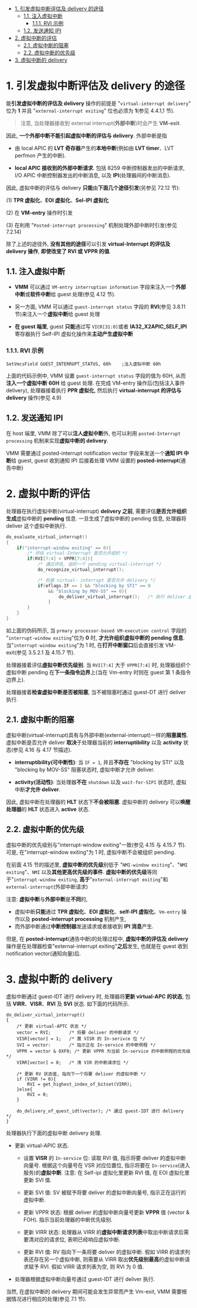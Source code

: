 
<!-- @import "[TOC]" {cmd="toc" depthFrom=1 depthTo=6 orderedList=false} -->

<!-- code_chunk_output -->

- [1. 引发虚拟中断评估及 delivery 的途径](#1-引发虚拟中断评估及-delivery-的途径)
  - [1.1. 注入虚拟中断](#11-注入虚拟中断)
    - [1.1.1. RVI 示例](#111-rvi-示例)
  - [1.2. 发送通知 IPI](#12-发送通知-ipi)
- [2. 虚拟中断的评估](#2-虚拟中断的评估)
  - [2.1. 虚拟中断的阻塞](#21-虚拟中断的阻塞)
  - [2.2. 虚拟中断的优先级](#22-虚拟中断的优先级)
- [3. 虚拟中断的 delivery](#3-虚拟中断的-delivery)

<!-- /code_chunk_output -->

# 1. 引发虚拟中断评估及 delivery 的途径

能**引发虚拟中断的评估及 delivery** 操作的前提是 "`virtual-interrupt delivery`" 位为 **1** 并且 "`external-interrupt exiting`" 位也必须为 **1**(参见 4.4.1,1 节).

>注意, 当处理器接收到 external interrupt(**外部中断**)时会产生 **VM-exit**.

因此, **一个外部中断不能引起虚拟中断的评估与 delivery**. 外部中断是指

* 由 local APIC 的 **LVT 奇存器**产生的**本地中断**(例如由 **LVT timer**、LVT perfmon 产生的中断).

* **local APIC 接收到的外部中断请求**. 包括 8259 中断控制器发出的中断请求, I/O APIC 中断控制器发出的中断消息, 以及 **IPI**(处理器间的中断消息).

因此, 虚拟中断的评估与 delivery **只能**由**下面几个途径引发**(另参见 72.12 节):

(1) **TPR 虚拟化**、**EOI 虚拟化**、**Sel-IPI 虚拟化**

(2) 在 **VM-entry** 操作时引发

(3) 在利用 "`Posted-interrupt processing`" 机制处理外部中断时引发(参见 7.2.14)

除了上述的途径外, **没有其他的途径**可以引发 **virtual-Interrupt 的评估及 delivery 操作**, **即使改变了 RVI 或 VPPR 的值**.

## 1.1. 注入虚拟中断

* **VMM** 可以通过 `VM-entry interruption information` 字段来注入一个**外部中断**或**软件中断**给 guest 处理(参见 4.12 节).

* 另一方面, VMM 可以通过 `guest-interrupt status` 字段的 **RVI**(参见 3.8.11 节)来注入一个**虚拟中断**给 guest 处理

* **在 guest 端里**, guest **只能**通过写 `VICR[31:0]`或者 **IA32_X2APIC_SELF_IPI** 寄存器执行 Self-IPI 虚拟化操作来**主动产生虚拟中断**

### 1.1.1. RVI 示例

```
SetVmcsField GUEST_INTERRUPT_STATUS, 60h    ;注入虚拟中断 60h
```

上面的代码示例中, VMM 设置 `guest-interrupt status` 字段的值为 60H, 从而**注入一个虚拟中断** **60H** 给 guest 处理. 在完成 VM-entry 操作后(包括注入事件 delivery), 处理器接着执行 **PPR 虚拟化**, 然后执行 **virtual-interrupt 的评估与 delivery** 操作(参见 4.9)

## 1.2. 发送通知 IPI

在 host 端里, VMM 除了可以**注人虚拟中断**外, 也可以利用 `posted-Interrupt processing` 机制来实现**虚拟中断的 delivery**.

VMM 需要通过 posted-interrupt notification vector 字段来发送一个**通知 IPI 中断**给 guest, guest 收到通知 IPI 后接着处理 VMM 设置的 **posted-interrupt**(通告中断)

# 2. 虚拟中断的评估

处理器在执行虚拟中断(virtual-interrupt) **delivery 之前**, 需要评估**是否允许组织生成**虚拟中断的 **pending** 信息. 一旦生成了虚拟中断的 pending 信息, 处理器将 deliver 这个虚拟中断执行.

```cpp
do_evaluate_virtual_interrupt()
{
    if("interrupt-window exiting" == 0){
        /* 评估 virtual-Interrupt 是否允许组织 */
        if(RVI[7:4] > VPPR[7:4]){
            /* 通过评估, 组织一个 pending virtual-interrupt */
            do_recognize_virtual_interrupt();

            /* 检查 virtual- interrupt 是否允许 delivery */
            if(eflags.IF == 1 && "blocking by STI" == 0
                && "blocking by MOV-SS" == 0){
                    do_deliver_virtual_interrupt();   /* 执行 deliver 虚拟中断 */
                }
        }
    }
}
```

如上面的伪码所示, 当 `prmary processor-based VM-execution control` 字段的 "`interrupt-window exiting`"位为 **0** 时, **才允许组织虚拟中断的 pending 信息**. 当"`interrupt-window exiting`"为 1 时, 在**打开中断窗口**后会直接引发 VM-exit(参见 3.5.2.1 及 4.15.7 节).

处理器接着评估**虛拟中断优先级别**. 当 `RVI[7:4]` 大于 `VPPR[7:4]` 时, 处理器组织个虚拟中断 pending 在**下一条指令边界**上(当在 Vm-entry 时则在 guest 第 1 条指令边界上).

处理器接着**检查虚拟中断是否被阻塞**, 当不被阻塞时通过 guest-DT 进行 deliver 执行.

## 2.1. 虚拟中断的阻塞

虚拟中断(virtual-interrupt)具有与外部中断(external-interrupt)一样的**阻塞属性**. 虚拟中断是否允许 deliver **取决**于处理器当前的 **interruptibility** 以及 **activity** 状态(参见 4.16 与 4.17 节描述).

* **interruptibility(可中断性)**: 当 `IF = 1`, 并且**不存在** "blocking by STI" 以及 "blocking by MOV-SS" 阻塞状态时, 虚拟中断才允许 deliver.

* **activity(活动性)**: 当处理器**不在** `shutdown` 以及 `wait-for-SIPI` 状态时, 虚拟中断**才允许 deliver**.

因此, 虚拟中断在处理器的 **HLT** 状态下**不会被阻塞**. 虚拟中断的 delivery 可以**唤醒处理器**的 **HLT** 状态进入 **active** 状态.

## 2.2. 虚拟中断的优先级

虚拟中断的优先级别与"interrupt-window exiting"一致(参见 4.15 与 4.15.7 节). 可是, 在"interrupt-window exiting"为 1 时, 虚拟中断不会被组织 pending.

在前面 4.15 节的描述里, **虚拟中断的优先级**别低于 "`NMI-window exiting`"、"`NMI exiting`"、`NMI` 以及**其他更高优先级的事件**. **虚拟中断的优先级**等同于"`interrupt-window exiting`, **高于**"`external-interrupt exiting`"和 `external-interrupt`(外部中断请求)

注意: **虚拟中断**与**外部中断**是**不同**的,
* 虚拟中断**只能**通过 **TPR 虚拟化**、**EOI 虚拟化**、**self-IPI 虚拟化**、`Vm-entry` 操作以及 **posted-interrupt processing** 机制产生,
* 而外部中断通过**中断控制器**发送请求或者接收到 **IPI 消息**产生.

但是, 在 **posted-interrupt**(通告中断)的处理过程中, **虚拟中断的评估及 delivery** 操作是在处理器检查"external-interrupt exiting"**之后**发生, 也就是在 guest 收到 notification vector(通知向量)后.

# 3. 虚拟中断的 delivery

虚拟中断通过 guest-IDT 进行 delivery 时, 处理器将**更新 virtual-APC 的状态**, 包括 **VIRR**、**VISR**、**RVI** 及 **SVI** 状态. 如下面的代码所示.

```
do_deliver_virtual_interrupt()
{
    /* 更新 virtual-APTC 状态 */
    vector = RVI;       /* 将要 deliver 的中断请求 */
    VISR[vector] = 1;   /* 置 VISR 的 In-serivce 位 */
    SVI = vector:       /* 指示正在 In-service 的中断例程 */
    VPPR = vector & OXF0; /* 更新 VPPR 为当前 In-service 的中断例程的优先级 */
    VIRR[vector] = 0;   /* 清 VIR 的中断请求位 */

    /* 更新 RV 状态值, 指向下一个将要 deliver 的虚拟中断 */
    if (VIRR != 0){
        RVI = get_highest_index_of_bitset(VIRR);
    }else{
        RVI = 0;
    }

    do_delivery_of_quest_idt(vector); /* 通过 guest-IDT 进行 delivery */
}
```

处理器执行下面的虚拟中断 delivery 处理.

* 更新 virtual-APIC 状态.

    * 设置 **VISR** 的 `In-service` 位: 读取 RVI 值, 指示将要 deliver 的虚拟中断向量号. 根据这个向量号在 VSR 对应位置位, 指示将要在 `In-service`(进入服务)的**虚拟中断**. 注意: 在 Self-ipi 虚拟化里更新 RVI 值, 在 EOI 虚拟化里更新 SVI 值.

    * 更新 SVI 值: SV 被赋予将要 deliver 的虚拟中断向量号, 指示正在运行的虚拟中断.

    * 更新 VPPR 状态: 根据 deliver 的虚拟中断向量号更新 **VPPR** 值 (vector & FOH). 指示当前处理器的中断优先级别.

    * 更新 VIRR 状态: 处理器从 VIRR 的**虚拟中断请求列表**中取出中断请求后需要清对应的请求位, 表明已经响应虚拟中断.

    * 更新 RVI 值: RV 指向下一条将要 deliver 的虚拟中断. 假如 VIRR 的请求列表还存在另一个虚拟中断, 则需要从 VIRR 取出**优先级别最高**的虚拟中断请求赋予 RVI. 假如 VIRR 请求列表为空, 则 RVI 为 0 值.

* 处理器根据虚拟中断向量号通过 guest-IDT 进行 deliver 执行.

当然, 在虚拟中断的 delivery 期间可能会发生异常而产生 Vm-exit, VMM 需要根据情况进行相应的处理(参见 7.1 节).
